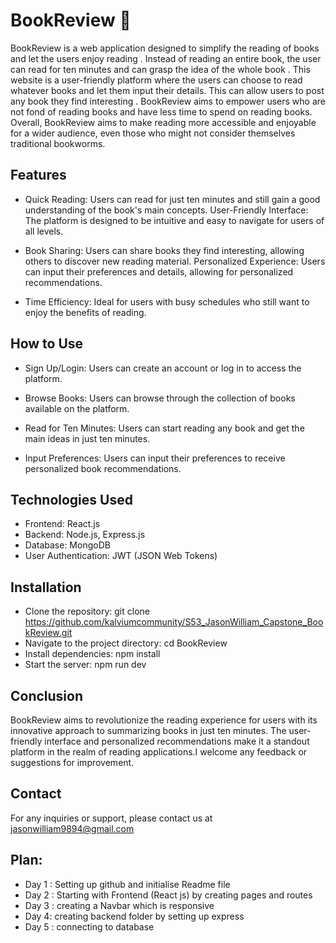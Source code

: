 
# BookReview 📖

 BookReview is a web application designed to simplify the reading of books and let the users enjoy reading . Instead of reading an entire book, the user can read for ten minutes and can grasp the idea of the whole book . This website is a user-friendly platform where the users can choose to read whatever books and let them input their details. This can allow users to post any book they find interesting . BookReview aims to empower users who are not fond of reading books and have less time to spend on reading books. Overall, BookReview aims to make reading more accessible and enjoyable for a wider audience, even those who might not consider themselves traditional bookworms.


## Features
- Quick Reading: Users can read for just ten minutes and still gain a good understanding of the book's main concepts.
User-Friendly Interface: The platform is designed to be intuitive and easy to navigate for users of all levels.

- Book Sharing: Users can share books they find interesting, allowing others to discover new reading material.
Personalized Experience: Users can input their preferences and details, allowing for personalized recommendations.

- Time Efficiency: Ideal for users with busy schedules who still want to enjoy the benefits of reading.


## How to Use
- Sign Up/Login: Users can create an account or log in to access the platform.

- Browse Books: Users can browse through the collection of books available on the platform.

- Read for Ten Minutes: Users can start reading any book and get the main ideas in just ten minutes.

- Input Preferences: Users can input their preferences to receive personalized book recommendations.


## Technologies Used
- Frontend: React.js
- Backend: Node.js, Express.js
- Database: MongoDB
- User Authentication: JWT (JSON Web Tokens)


## Installation
- Clone the repository: git clone https://github.com/kalviumcommunity/S53_JasonWilliam_Capstone_BookReview.git
- Navigate to the project directory: cd BookReview
- Install dependencies: npm install
- Start the server: npm run dev


## Conclusion
BookReview aims to revolutionize the reading experience for users with its innovative approach to summarizing books in just ten minutes. The user-friendly interface and personalized recommendations make it a standout platform in the realm of reading applications.I welcome any feedback or suggestions for improvement.

## Contact
For any inquiries or support, please contact us at jasonwilliam9894@gmail.com


## Plan:

- Day 1 : Setting up github and initialise Readme file
- Day 2 : Starting with Frontend (React js) by creating pages and routes
- Day 3 : creating a  Navbar which is responsive
- Day 4: creating backend folder by setting up express
- Day 5 : connecting to database

